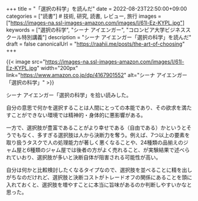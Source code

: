+++
title = "「選択の科学」を読んだ"
date = 2022-08-23T22:50:00+09:00
categories = ["読書"] # 技術, 研究, 読書, レビュー, 旅行
images = ["https://images-na.ssl-images-amazon.com/images/I/61l-Ez-KYPL.jpg"]
keywords = ["選択の科学", "シーナ アイエンガー", "コロンビア大学ビジネススクール特別講義"]
description = "シーナ アイエンガー「選択の科学」を読んだ"
draft = false
canonicalUrl = "https://raahii.me/posts/the-art-of-choosing"
+++


{{< image src="https://images-na.ssl-images-amazon.com/images/I/61l-Ez-KYPL.jpg" width="200px" link="https://www.amazon.co.jp/dp/4167901552" alt="シーナ アイエンガー「選択の科学」" >}}

シーナ アイエンガー「選択の科学」を拾い読みした。

自分の意思で何かを選択することは人間にとっての本能であり、その欲求を満たすことができない環境では精神的・身体的に悪影響がある。

一方で、選択肢が豊富であることがより幸せである（自由である）かというとそうでもなく、多すぎる選択肢は人から決断力を奪う。例えば、7つ以上の要素を取り扱うタスクで人の処理能力が著しく悪くなることや、24種類の品揃えのジャム屋と6種類のジャム屋では後者の方がよく売れること、が実験結果で述べられていおり、選択肢が多いと決断自体が阻害される可能性が高い。

自分は何かと比較検討したくなるタイプなので、選択肢を並べることに精を出しがちなのだけれど、選択肢と決断コストがトレードオフの関係にあることを頭に入れておくと、選択肢を増やすことに本当に旨味があるのか判断しやすいかなと思った。

